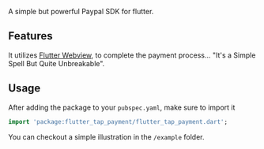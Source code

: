 <!-- 
This README describes the package. If you publish this package to pub.dev,
this README's contents appear on the landing page for your package.

For information about how to write a good package README, see the guide for
[writing package pages](https://dart.dev/guides/libraries/writing-package-pages). 

For general information about developing packages, see the Dart guide for
[creating packages](https://dart.dev/guides/libraries/create-library-packages)
and the Flutter guide for
[developing packages and plugins](https://flutter.dev/developing-packages). 
-->

A simple but powerful Paypal SDK for flutter.

## Features

It utilizes [Flutter Webview](https://pub.dev/packages/webview_flutter_x5), to complete the payment process... "It's a Simple Spell But Quite Unbreakable".


## Usage

After adding the package to your `pubspec.yaml`, make sure to import it


```dart
import 'package:flutter_tap_payment/flutter_tap_payment.dart';
```


You can checkout a simple illustration in the `/example` folder. 
